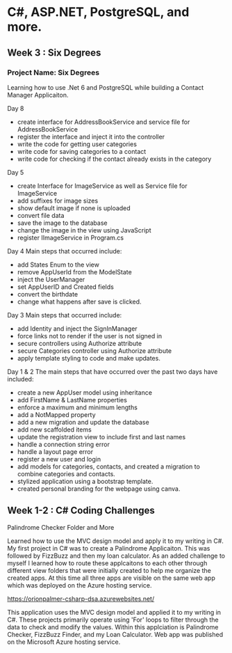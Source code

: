 # C#, ASP.NET, PostgreSQL, and more.

## Week 3 : Six Degrees
### Project Name: Six Degrees

Learning how to use .Net 6 and PostgreSQL while building a Contact Manager Applicaiton.


Day 8
- create interface for AddressBookService and service file for AddressBookService
- register the interface and inject it into the controller
- write the code for getting user categories
- write code for saving categories to a contact
- write code for checking if the contact already exists in the category

Day 5
- create Interface for ImageService as well as Service file for ImageService
- add suffixes for image sizes
- show default image if none is uploaded
- convert file data
- save the image to the database
- change the image in the view using JavaScript
- register IImageService in Program.cs


Day 4
Main steps that occurred include:
- add States Enum to the view
- remove AppUserId from the ModelState
- inject the UserManager
- set AppUserID and Created fields
- convert the birthdate
- change what happens after save is clicked.

Day 3
Main steps that occurred include:
- add Identity and inject the SignInManager
- force links not to render if the user is not signed in
- secure controllers using Authorize attribute
- secure Categories controller using Authorize attribute
- apply template styling to code and make updates.

Day 1 & 2
The main steps that have occurred over the past two days have included: 
- create a new AppUser model using inheritance
- add FirstName & LastName properties
- enforce a maximum and minimum lengths
- add a NotMapped property
- add a new migration and update the database
- add new scaffolded items
- update the registration view to include first and last names
- handle a connection string error
- handle a layout page error
- register a new user and login
- add models for categories, contacts, and created a migration to combine categories and contacts.
- stylized application using a bootstrap template.
- created personal branding for the webpage using canva.




## Week 1-2 : C# Coding Challenges
Palindrome Checker Folder and More

Learned how to use the MVC design model and apply it to my writing in C#. My first project in C# was to create a Palindrome Applicaiton. This was followed by FizzBuzz and then my loan calculator. As an added challenge to myself I learned how to route these applcaitons to each other through different view folders that were initially created to help me organize the created apps. At this time all three apps are visible on the same web app which was deployed on the Azure hosting service. 

https://orionpalmer-csharp-dsa.azurewebsites.net/

This application uses the MVC design model and applied it to my writing in C#. These projects primarily operate using 'For' loops to filter through the data to check and modify the values. Within this applciation is Palindrome Checker, FizzBuzz Finder, and my Loan Calculator. Web app was published on the Microsoft Azure hosting service.
